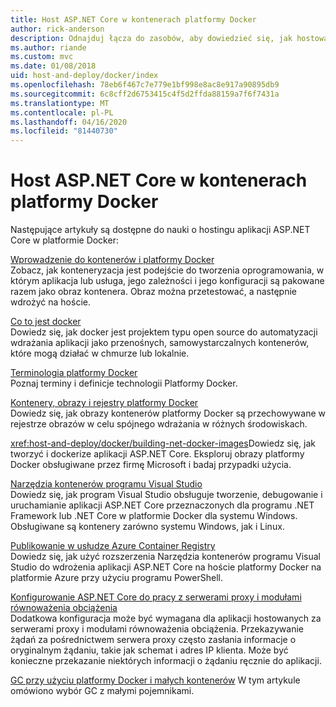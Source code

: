 ```yaml
---
title: Host ASP.NET Core w kontenerach platformy Docker
author: rick-anderson
description: Odnajduj łącza do zasobów, aby dowiedzieć się, jak hostować aplikacje ASP.NET Core w kontenerach platformy Docker.
ms.author: riande
ms.custom: mvc
ms.date: 01/08/2018
uid: host-and-deploy/docker/index
ms.openlocfilehash: 78eb6f467c7e779e1bf998e8ac8e917a90895db9
ms.sourcegitcommit: 6c8cff2d6753415c4f5d2ffda88159a7f6f7431a
ms.translationtype: MT
ms.contentlocale: pl-PL
ms.lasthandoff: 04/16/2020
ms.locfileid: "81440730"
---
```

# <a name="host-aspnet-core-in-docker-containers"></a>Host ASP.NET Core w kontenerach platformy Docker

Następujące artykuły są dostępne do nauki o hostingu aplikacji ASP.NET Core w platformie Docker:

[Wprowadzenie do kontenerów i platformy Docker](/dotnet/standard/microservices-architecture/container-docker-introduction/index)  
Zobacz, jak konteneryzacja jest podejście do tworzenia oprogramowania, w którym aplikacja lub usługa, jego zależności i jego konfiguracji są pakowane razem jako obraz kontenera. Obraz można przetestować, a następnie wdrożyć na hoście.

[Co to jest docker](/dotnet/standard/microservices-architecture/container-docker-introduction/docker-defined)  
Dowiedz się, jak docker jest projektem typu open source do automatyzacji wdrażania aplikacji jako przenośnych, samowystarczalnych kontenerów, które mogą działać w chmurze lub lokalnie.

[Terminologia platformy Docker](/dotnet/standard/microservices-architecture/container-docker-introduction/docker-terminology)  
Poznaj terminy i definicje technologii Platformy Docker.

[Kontenery, obrazy i rejestry platformy Docker](/dotnet/standard/microservices-architecture/container-docker-introduction/docker-containers-images-registries)  
Dowiedz się, jak obrazy kontenerów platformy Docker są przechowywane w rejestrze obrazów w celu spójnego wdrażania w różnych środowiskach.

<xref:host-and-deploy/docker/building-net-docker-images>Dowiedz się, jak tworzyć i dockerize aplikacji ASP.NET Core. Eksploruj obrazy platformy Docker obsługiwane przez firmę Microsoft i badaj przypadki użycia.

[Narzędzia kontenerów programu Visual Studio](xref:host-and-deploy/docker/visual-studio-tools-for-docker)  
Dowiedz się, jak program Visual Studio obsługuje tworzenie, debugowanie i uruchamianie aplikacji ASP.NET Core przeznaczonych dla programu .NET Framework lub .NET Core w platformie Docker dla systemu Windows. Obsługiwane są kontenery zarówno systemu Windows, jak i Linux.

[Publikowanie w usłudze Azure Container Registry](/azure/vs-azure-tools-docker-hosting-web-apps-in-docker)  
Dowiedz się, jak użyć rozszerzenia Narzędzia kontenerów programu Visual Studio do wdrożenia aplikacji ASP.NET Core na hoście platformy Docker na platformie Azure przy użyciu programu PowerShell.

[Konfigurowanie ASP.NET Core do pracy z serwerami proxy i modułami równoważenia obciążenia](xref:host-and-deploy/proxy-load-balancer)  
Dodatkowa konfiguracja może być wymagana dla aplikacji hostowanych za serwerami proxy i modułami równoważenia obciążenia. Przekazywanie żądań za pośrednictwem serwera proxy często zasłania informacje o oryginalnym żądaniu, takie jak schemat i adres IP klienta. Może być konieczne przekazanie niektórych informacji o żądaniu ręcznie do aplikacji.

[GC przy użyciu platformy Docker i małych kontenerów](xref:performance/memory#sc) W tym artykule omówiono wybór GC z małymi pojemnikami.